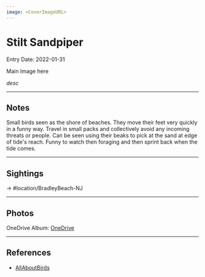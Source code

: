 ```yaml
---
image: <CoverImageURL>
---
```


# Stilt Sandpiper
Entry Date: 2022-01-31

Main Image here

*desc*

---------------------------------------------------------------
## Notes
Small birds seen as the shore of beaches. They move their feet very quickly in a funny way. Travel in small packs and collectively avoid any incoming threats or people. Can be seen using their beaks to pick at the sand at edge of tide's reach. Funny to watch then foraging and then sprint back when the tide comes. 

---------------------------------------------------------------
## Sightings

-> #location/BradleyBeach-NJ


---------------------------------------------------------------
## Photos
OneDrive Album: [OneDrive](https://1drv.ms/u/s!AvaIuMdCo_w-xnN3GlnuTp4jin_E?e=cpXh6u)

---------------------------------------------------------------
## References
- [AllAboutBirds](https://www.allaboutbirds.org/guide/Stilt_Sandpiper/id)
